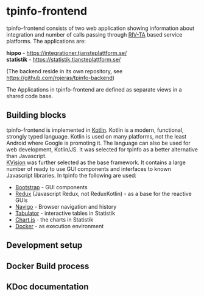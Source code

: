 # tpinfo-frontend

tpinfo-frontend consists of two web application showing information about integration and number of calls passing through [RIV-TA](https://rivta.se/documents.html#003) based service platforms. 
The applications are:  

**hippo** - https://integrationer.tjansteplattform.se/  
**statistik** - https://statistik.tjansteplattform.se/

(The backend reside in its own repository, see https://github.com/rojeras/tpinfo-backend)  

The Applications in tpinfo-frontend are defined as separate views in a shared code base.  

## Building blocks
tpinfo-frontend is implemented in [Kotlin](https://kotlinlang.org/). Kotlin is a modern, functional, strongly typed language. Kotlin is used on many platforms, not the least Android where Google is promoting it. The language can also be used for web development, Kotlin/JS. It was selected for tpinfo as a better alternative than Javascript.  
[KVision](https://kvision.io/) was further selected as the base framework. It contains a large number of ready to use GUI components and interfaces to known Javascript libraries. In tpinfo the following are used:  
* [Bootstrap](https://getbootstrap.com/) - GUI components
* [Redux](https://redux.js.org/) (Javascript Redux, not ReduxKotlin) - as a base for the reactive GUIs
* [Navigo](https://github.com/krasimir/navigo) - Browser navigation and history
* [Tabulator](http://tabulator.info/) - interactive tables in Statistik
* [Chart.js](https://www.chartjs.org/) - the charts in Statistik
* [Docker](https://www.docker.com/) - as execution environment

## Development setup

## Docker Build process

## KDoc documentation

